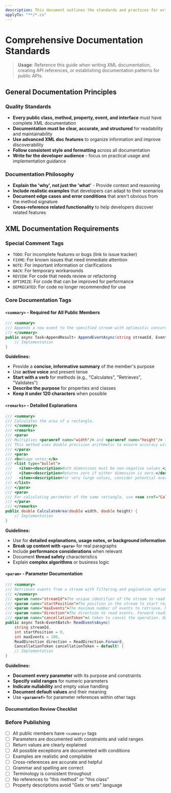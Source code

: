 ```yaml
---
description: This document outlines the standards and practices for writing XML documentation in C# code. It serves as a comprehensive guide for developers to ensure high-quality, consistent, and maintainable documentation. The guidelines are applicable to all public APIs and should be followed rigorously.
applyTo: "**/*.cs"
---
```


# Comprehensive Documentation Standards

> **Usage**: Reference this guide when writing XML documentation, creating API references, or establishing documentation patterns for public APIs.

## General Documentation Principles

### Quality Standards
- **Every public class, method, property, event, and interface** must have complete XML documentation
- **Documentation must be clear, accurate, and structured** for readability and maintainability
- **Use advanced XML doc features** to organize information and improve discoverability
- **Follow consistent style and formatting** across all documentation
- **Write for the developer audience** - focus on practical usage and implementation guidance

### Documentation Philosophy
- **Explain the 'why', not just the 'what'** - Provide context and reasoning
- **Include realistic examples** that developers can adapt to their scenarios
- **Document edge cases and error conditions** that aren't obvious from the method signature
- **Cross-reference related functionality** to help developers discover related features

## XML Documentation Requirements

### Special Comment Tags

* `TODO`: For incomplete features or bugs (link to issue tracker)
* `FIXME`: For known issues that need immediate attention
* `NOTE`: For important information or clarifications
* `HACK`: For temporary workarounds
* `REVIEW`: For code that needs review or refactoring
* `OPTIMIZE`: For code that can be improved for performance
* `DEPRECATED`: For code no longer recommended for use

### Core Documentation Tags

#### `<summary>` - Required for All Public Members
```csharp
/// <summary>
/// Appends a new event to the specified stream with optimistic concurrency control.
/// </summary>
public async Task<AppendResult> AppendEventAsync(string streamId, EventData eventData, int expectedVersion = -1) {
    // Implementation
}
```

**Guidelines:**
- Provide a **concise, informative summary** of the member's purpose
- Use **active voice** and present tense
- **Start with a verb** for methods (e.g., "Calculates", "Retrieves", "Validates")
- **Describe the purpose** for properties and classes
- **Keep it under 120 characters** when possible

#### `<remarks>` - Detailed Explanations
```csharp
/// <summary>
/// Calculates the area of a rectangle.
/// </summary>
/// <remarks>
/// <para>
/// Multiplies <paramref name="width"/> and <paramref name="height"/> to compute the area.
/// This method uses double precision arithmetic to ensure accuracy with decimal measurements.
/// </para>
/// <para>
/// <b>Usage notes:</b>
/// <list type="bullet">
///   <item><description>Both dimensions must be non-negative values.</description></item>
///   <item><description>Returns zero if either dimension is zero.</description></item>
///   <item><description>For very large values, consider potential overflow conditions.</description></item>
/// </list>
/// </para>
/// <para>
/// For calculating perimeter of the same rectangle, use <see cref="CalculatePerimeter"/>.
/// </para>
/// </remarks>
public double CalculateArea(double width, double height) {
    // Implementation
}
```

**Guidelines:**
- Use for **detailed explanations, usage notes, or background information**
- **Break up content with `<para>`** for real paragraphs
- Include **performance considerations** when relevant
- Document **thread safety** characteristics
- Explain **complex algorithms** or business logic

#### `<param>` - Parameter Documentation
```csharp
/// <summary>
/// Retrieves events from a stream with filtering and pagination options.
/// </summary>
/// <param name="streamId">The unique identifier of the stream to read from. Cannot be null or empty.</param>
/// <param name="startPosition">The position in the stream to start reading from. Use 0 for the beginning, -1 for the end.</param>
/// <param name="maxEvents">The maximum number of events to retrieve. Must be between 1 and 1000. Default is 100.</param>
/// <param name="direction">The direction to read events. Forward reads from start position onwards, backward reads towards the beginning.</param>
/// <param name="cancellationToken">A token to cancel the operation. Defaults to <see cref="CancellationToken.None"/>.</param>
public async Task<EventBatch> ReadEventsAsync(
    string streamId, 
    int startPosition = 0, 
    int maxEvents = 100, 
    ReadDirection direction = ReadDirection.Forward,
    CancellationToken cancellationToken = default) {
    // Implementation
}
```

**Guidelines:**
- **Document every parameter** with its purpose and constraints
- **Specify valid ranges** for numeric parameters
- **Indicate nullability** and empty value handling
- **Document default values** and their meaning
- Use **`<paramref>`** for parameter references within other tags

#### Documentation Review Checklist

### Before Publishing
- [ ] All public members have `<summary>` tags
- [ ] Parameters are documented with constraints and valid ranges
- [ ] Return values are clearly explained
- [ ] All possible exceptions are documented with conditions
- [ ] Examples are realistic and compilable
- [ ] Cross-references are accurate and helpful
- [ ] Grammar and spelling are correct
- [ ] Terminology is consistent throughout
- [ ] No references to "this method" or "this class"
- [ ] Property descriptions avoid "Gets or sets" language
